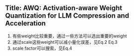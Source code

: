 ## Title: AWQ: Activation-aware Weight Quantization for LLM Compression and Acceleration
1. 有些weight比较重要，通过一些方法可以选出重要的weight
2. 通过scale这些weight可以减小量化误差，见Eq.2 Eq.3
3. scale factor可以搜索，见Eq.4